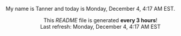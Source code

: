 My name is Tanner and today is Monday, December 4, 4:17 AM EST.

<p align="center">This <i>README</i> file is generated <b>every 3 hours</b>!</br>Last refresh: Monday, December 4, 4:17 AM EST<br /></p>
